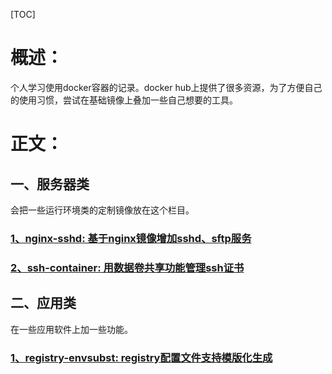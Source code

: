 [TOC]

# 概述：

个人学习使用docker容器的记录。docker hub上提供了很多资源，为了方便自己的使用习惯，尝试在基础镜像上叠加一些自己想要的工具。

# 正文：

## 一、服务器类

会把一些运行环境类的定制镜像放在这个栏目。

### [1、nginx-sshd: 基于nginx镜像增加sshd、sftp服务](services/nginx-sshd/README.md)

### [2、ssh-container: 用数据卷共享功能管理ssh证书](services/ssh-container/README.md)

## 二、应用类

在一些应用软件上加一些功能。

### [1、registry-envsubst: registry配置文件支持模版化生成](applications/registry-envsubst/README.md)